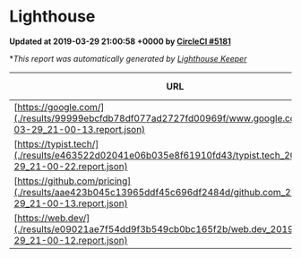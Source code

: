 
# Lighthouse

**Updated at 2019-03-29 21:00:58 +0000 by [CircleCI #5181](https://circleci.com/gh/ItinerisLtd/lighthouse-keeper-example/5181)**

**This report was automatically generated by [Lighthouse Keeper](https://github.com/itinerisltd/lighthouse-keeper)*

| URL | Performance | Accessibility | Best Practices | SEO | PWA | Updated At |
| --- | --- | --- | --- | --- | --- | --- |
| [https://google.com/](./results/99999ebcfdb78df077ad2727fd00969f/www.google.com_2019-03-29_21-00-13.report.json) | 0.93 | 0.71 | 0.93 | 0.82 | 0.58 | 2019-03-29T21:00:13.258Z |
| [https://typist.tech/](./results/e463522d02041e06b035e8f61910fd43/typist.tech_2019-03-29_21-00-22.report.json) | 1 |  |  |  |  | 2019-03-29T21:00:22.670Z |
| [https://github.com/pricing](./results/aae423b045c13965ddf45c696df2484d/github.com_2019-03-29_21-00-13.report.json) | 0.87 | 0.89 | 0.93 | 0.9 | 0.58 | 2019-03-29T21:00:13.899Z |
| [https://web.dev/](./results/e09021ae7f54dd9f3b549cb0bc165f2b/web.dev_2019-03-29_21-00-12.report.json) | 0.96 | 0.93 | 1 | 0.96 | 1 | 2019-03-29T21:00:12.386Z |
